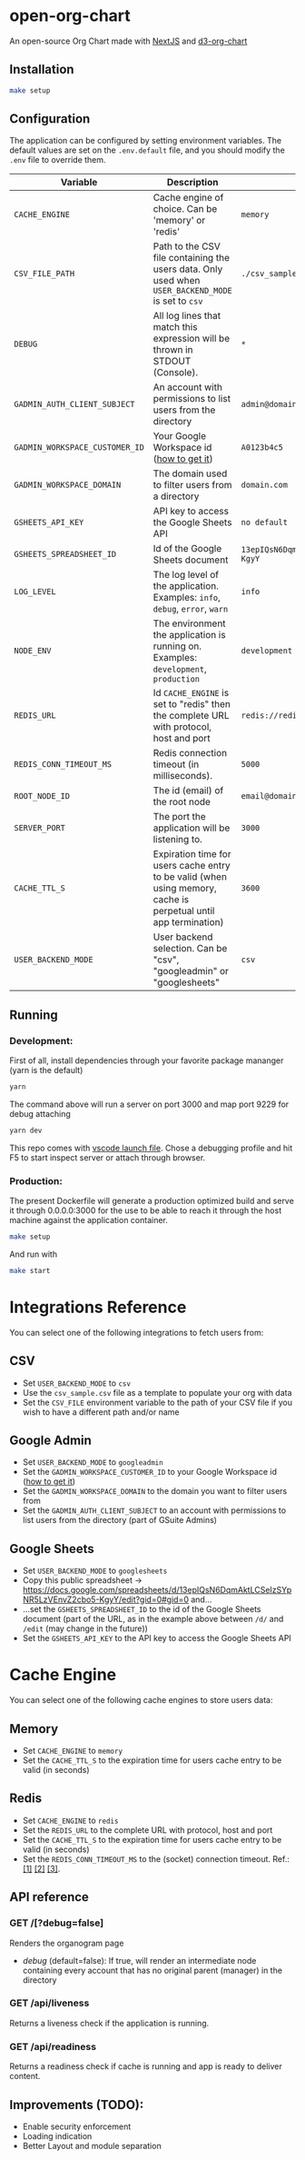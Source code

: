 # open-org-chart

An open-source Org Chart made with [NextJS](https://nextjs.org/) and [d3-org-chart](https://www.npmjs.com/package/d3-org-chart)

## Installation

```sh
make setup
```

## Configuration

The application can be configured by setting environment variables. The default values are set on the `.env.default` file, and you should modify the `.env` file to override them.

| Variable                       | Description                                                                                                     | Default Value                                  |
| ------------------------------ | --------------------------------------------------------------------------------------------------------------- | ---------------------------------------------- |
| `CACHE_ENGINE`                 | Cache engine of choice. Can be 'memory' or 'redis'                                                              | `memory`                                       |
| `CSV_FILE_PATH`                | Path to the CSV file containing the users data. Only used when `USER_BACKEND_MODE` is set to `csv`              | `./csv_sample.csv`                             |
| `DEBUG`                        | All log lines that match this expression will be thrown in STDOUT (Console).                                    | `*`                                            |
| `GADMIN_AUTH_CLIENT_SUBJECT`   | An account with permissions to list users from the directory                                                    | `admin@domain.com`                             |
| `GADMIN_WORKSPACE_CUSTOMER_ID` | Your Google Workspace id ([how to get it](https://support.google.com/a/answer/10070793))                        | `A0123b4c5`                                    |
| `GADMIN_WORKSPACE_DOMAIN`      | The domain used to filter users from a directory                                                                | `domain.com`                                   |
| `GSHEETS_API_KEY`              | API key to access the Google Sheets API                                                                         | `no default`                                   |
| `GSHEETS_SPREADSHEET_ID`       | Id of the Google Sheets document                                                                                | `13epIQsN6DqmAktLCSeIzSYpNR5LzVEnvZ2cbo5-KgyY` |
| `LOG_LEVEL`                    | The log level of the application. Examples: `info`, `debug`, `error`, `warn`                                    | `info`                                         |
| `NODE_ENV`                     | The environment the application is running on. Examples: `development`, `production`                            | `development`                                  |
| `REDIS_URL`                    | Id `CACHE_ENGINE` is set to "redis" then the complete URL with protocol, host and port                          | `redis://redis:6379`                           |
| `REDIS_CONN_TIMEOUT_MS`        | Redis connection timeout (in milliseconds).                                                                     | `5000`                                         |
| `ROOT_NODE_ID`                 | The id (email) of the root node                                                                                 | `email@domain.com`                             |
| `SERVER_PORT`                  | The port the application will be listening to.                                                                  | `3000`                                         |
| `CACHE_TTL_S`                  | Expiration time for users cache entry to be valid (when using memory, cache is perpetual until app termination) | `3600`                                         |
| `USER_BACKEND_MODE`            | User backend selection. Can be "csv", "googleadmin" or "googlesheets"                                           | `csv`                                          |

## Running

### Development:

First of all, install dependencies through your favorite package mananger (yarn is the default)

```sh
yarn
```

The command above will run a server on port 3000 and map port 9229 for debug attaching

```sh
yarn dev
```

This repo comes with [vscode launch file](.vscode/launch.json). Chose a debugging profile and hit F5 to start inspect server or attach through browser.

### Production:

The present Dockerfile will generate a production optimized build and serve it through 0.0.0.0:3000 for
the use to be able to reach it through the host machine against the application container.

```sh
make setup
```

And run with

```sh
make start
```

# Integrations Reference

You can select one of the following integrations to fetch users from:

## CSV

- Set `USER_BACKEND_MODE` to `csv`
- Use the `csv_sample.csv` file as a template to populate your org with data
- Set the `CSV_FILE` environment variable to the path of your CSV file if you wish to have a different path and/or name

## Google Admin

- Set `USER_BACKEND_MODE` to `googleadmin`
- Set the `GADMIN_WORKSPACE_CUSTOMER_ID` to your Google Workspace id ([how to get it](https://support.google.com/a/answer/10070793))
- Set the `GADMIN_WORKSPACE_DOMAIN` to the domain you want to filter users from
- Set the `GADMIN_AUTH_CLIENT_SUBJECT` to an account with permissions to list users from the directory (part of GSuite Admins)

## Google Sheets

- Set `USER_BACKEND_MODE` to `googlesheets`
- Copy this public spreadsheet -> https://docs.google.com/spreadsheets/d/13epIQsN6DqmAktLCSeIzSYpNR5LzVEnvZ2cbo5-KgyY/edit?gid=0#gid=0 and...
- ...set the `GSHEETS_SPREADSHEET_ID` to the id of the Google Sheets document (part of the URL, as in the example above between `/d/` and `/edit` (may change in the future))
- Set the `GSHEETS_API_KEY` to the API key to access the Google Sheets API

# Cache Engine

You can select one of the following cache engines to store users data:

## Memory

- Set `CACHE_ENGINE` to `memory`
- Set the `CACHE_TTL_S` to the expiration time for users cache entry to be valid (in seconds)

## Redis

- Set `CACHE_ENGINE` to `redis`
- Set the `REDIS_URL` to the complete URL with protocol, host and port
- Set the `CACHE_TTL_S` to the expiration time for users cache entry to be valid (in seconds)
- Set the `REDIS_CONN_TIMEOUT_MS` to the (socket) connection timeout. Ref.: [[1]](https://github.com/redis/node-redis/blob/redis%404.6.7/docs/client-configuration.md) [[2]](https://github.com/redis/node-redis/blob/redis%404.6.7/packages/client/lib/client/socket.ts#L12) [[3]](https://github.com/redis/node-redis/blob/redis%404.6.7/packages/client/lib/client/socket.ts#L56).

## API reference

### GET /[?debug=false]

Renders the organogram page

- _debug_ (default=false): If true, will render an intermediate node containing every account that has no original parent (manager) in the directory

### GET /api/liveness

Returns a liveness check if the application is running.

### GET /api/readiness

Returns a readiness check if cache is running and app is ready to deliver content.

## Improvements (TODO):

- Enable security enforcement
- Loading indication
- Better Layout and module separation
